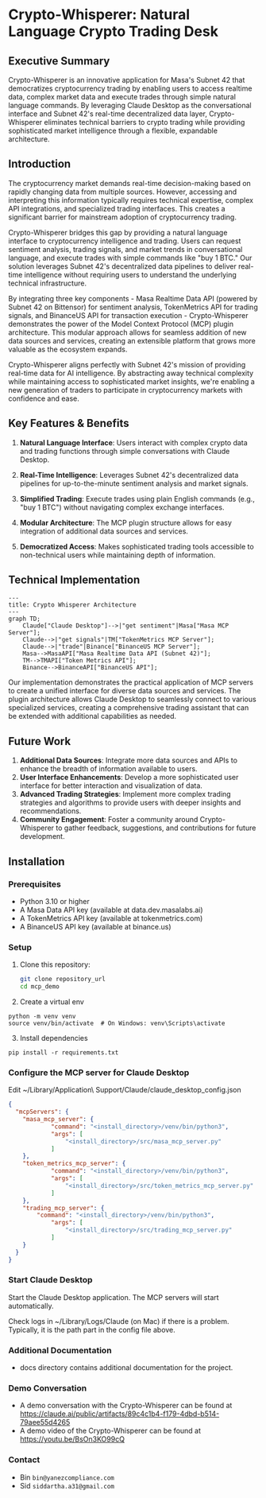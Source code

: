 # Crypto-Whisperer: Natural Language Crypto Trading Desk

## Executive Summary

Crypto-Whisperer is an innovative application for Masa's Subnet 42 that democratizes cryptocurrency 
trading by enabling users to access realtime data, complex market data and execute trades through 
simple natural language commands. By leveraging Claude Desktop as the conversational interface and 
Subnet 42's real-time decentralized data layer, Crypto-Whisperer eliminates technical barriers to 
crypto trading while providing sophisticated market intelligence through a flexible, expandable 
architecture.

## Introduction

The cryptocurrency market demands real-time decision-making based on rapidly changing data from multiple 
sources. However, accessing and interpreting this information typically requires technical expertise, 
complex API integrations, and specialized trading interfaces. This creates a significant barrier for 
mainstream adoption of cryptocurrency trading.

Crypto-Whisperer bridges this gap by providing a natural language interface to cryptocurrency 
intelligence and trading. Users can request sentiment analysis, trading signals, and market trends 
in conversational language, and execute trades with simple commands like "buy 1 BTC." 
Our solution leverages Subnet 42's decentralized data pipelines to deliver real-time intelligence 
without requiring users to understand the underlying technical infrastructure.

By integrating three key components - Masa Realtime Data API (powered by Subnet 42 on Bittensor) 
for sentiment analysis, TokenMetrics API for trading signals, and BinanceUS API for transaction 
execution - Crypto-Whisperer demonstrates the power of the Model Context Protocol (MCP) plugin architecture. 
This modular approach allows for seamless addition of new data sources and services, creating an 
extensible platform that grows more valuable as the ecosystem expands.

Crypto-Whisperer aligns perfectly with Subnet 42's mission of providing real-time data for AI intelligence. 
By abstracting away technical complexity while maintaining access to sophisticated market insights, 
we're enabling a new generation of traders to participate in cryptocurrency markets with confidence and ease.

## Key Features & Benefits

1. **Natural Language Interface**: Users interact with complex crypto data and trading functions through simple conversations with Claude Desktop.

2. **Real-Time Intelligence**: Leverages Subnet 42's decentralized data pipelines for up-to-the-minute sentiment analysis and market signals.

3. **Simplified Trading**: Execute trades using plain English commands (e.g., "buy 1 BTC") without navigating complex exchange interfaces.

4. **Modular Architecture**: The MCP plugin structure allows for easy integration of additional data sources and services.

5. **Democratized Access**: Makes sophisticated trading tools accessible to non-technical users while maintaining depth of information.

## Technical Implementation

```mermaid
---
title: Crypto Whisperer Architecture
---
graph TD;
    Claude["Claude Desktop"]-->|"get sentiment"|Masa["Masa MCP Server"];
    Claude-->|"get signals"|TM["TokenMetrics MCP Server"];
    Claude-->|"trade"|Binance["BinanceUS MCP Server"];
    Masa-->MasaAPI["Masa Realtime Data API (Subnet 42)"];
    TM-->TMAPI["Token Metrics API"];
    Binance-->BinanceAPI["BinanceUS API"];
```

Our implementation demonstrates the practical application of MCP servers to create a unified interface 
for diverse data sources and services. The plugin architecture allows Claude Desktop to seamlessly 
connect to various specialized services, creating a comprehensive trading assistant that can be 
extended with additional capabilities as needed.

## Future Work
1. **Additional Data Sources**: Integrate more data sources and APIs to enhance the breadth of information available to users.
2. **User Interface Enhancements**: Develop a more sophisticated user interface for better interaction and visualization of data.
3. **Advanced Trading Strategies**: Implement more complex trading strategies and algorithms to provide users with deeper insights and recommendations.
4. **Community Engagement**: Foster a community around Crypto-Whisperer to gather feedback, suggestions, and contributions for future development.

## Installation

### Prerequisites

- Python 3.10 or higher
- A Masa Data API key (available at data.dev.masalabs.ai)
- A TokenMetrics API key (available at tokenmetrics.com)
- A BinanceUS API key (available at binance.us)

### Setup

1. Clone this repository:
   ```bash
   git clone repository_url
   cd mcp_demo
   ```
2. Create a virtual env

```
python -m venv venv
source venv/bin/activate  # On Windows: venv\Scripts\activate
```

3. Install dependencies

```
pip install -r requirements.txt
```

### Configure the MCP server for Claude Desktop

Edit ~/Library/Application\ Support/Claude/claude_desktop_config.json

```json
{
  "mcpServers": {
    "masa_mcp_server": {
            "command": "<install_directory>/venv/bin/python3",
            "args": [
                "<install_directory>/src/masa_mcp_server.py"
            ]
    },
    "token_metrics_mcp_server": {
            "command": "<install_directory>/venv/bin/python3",
            "args": [
                "<install_directory>/src/token_metrics_mcp_server.py"
            ]
    }, 
    "trading_mcp_server": {
        "command": "<install_directory>/venv/bin/python3",
            "args": [
                "<install_directory>/src/trading_mcp_server.py"
            ]
    }
  }
}
```

### Start Claude Desktop
Start the Claude Desktop application. The MCP servers will start automatically.

Check logs in ~/Library/Logs/Claude (on Mac) if there is a 
problem. Typically, it is the path part in the config file above.

### Additional Documentation 
- docs directory contains additional documentation for the project.

### Demo Conversation 
- A demo conversation with the Crypto-Whisperer can be found at
https://claude.ai/public/artifacts/89c4c1b4-f179-4dbd-b514-79aee55d4265
- A demo video of the Crypto-Whisperer can be found at https://youtu.be/BsOn3KO99cQ

### Contact 
- Bin `bin@yanezcompliance.com`
- Sid `siddartha.a31@gmail.com`

  
